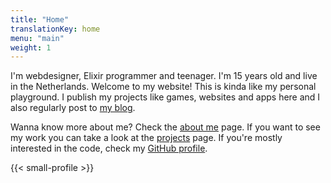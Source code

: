```yaml
---
title: "Home"
translationKey: home
menu: "main"
weight: 1
---
```


I'm webdesigner, Elixir programmer and teenager. I'm 15 years old and live in the Netherlands. Welcome to my website! This is kinda like my personal playground. I publish my projects like games, websites and apps here and I also regularly post to [my blog](https://blog.geheimesite.nl/en).

Wanna know more about me? Check the [about me](/en/about) page. If you want to see my work you can take a look at the [projects](/en/projects) page. If you're mostly interested in the code, check my [GitHub profile](https://github.com/RobinBoers).

{{< small-profile >}}
